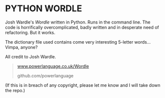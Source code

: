 # PYTHON WORDLE

Josh Wardle's *Wordle* written in Python. Runs in the command line. The code is horrifically overcomplicated, badly written and in desperate need of refactoring. But it works.

The dictionary file used contains come very interesting 5-letter words... Vimpa, anyone?

All credit to Josh Wardle.
> www.powerlanguage.co.uk/Wordle
>
> github.com/powerlanguage

(If this is in breach of any copyright, please let me know and I will take down the repo.)
